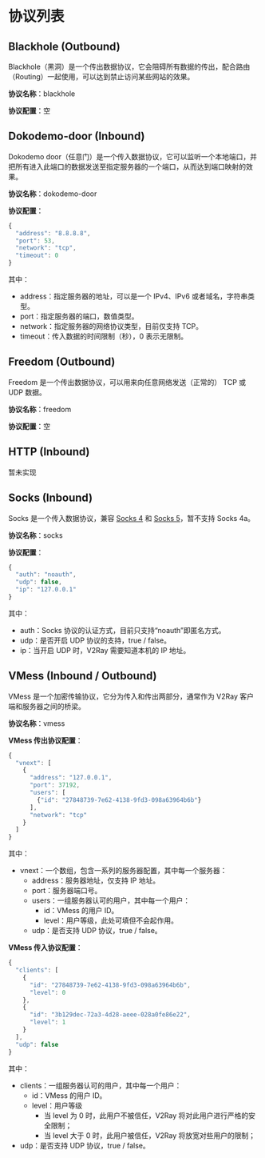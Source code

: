 # 协议列表
## Blackhole (Outbound)
Blackhole（黑洞）是一个传出数据协议，它会阻碍所有数据的传出，配合路由（Routing）一起使用，可以达到禁止访问某些网站的效果。

**协议名称**：blackhole

**协议配置**：空

## Dokodemo-door (Inbound)
Dokodemo door（任意门）是一个传入数据协议，它可以监听一个本地端口，并把所有进入此端口的数据发送至指定服务器的一个端口，从而达到端口映射的效果。

**协议名称**：dokodemo-door

**协议配置**：
```javascript
{
  "address": "8.8.8.8",
  "port": 53,
  "network": "tcp",
  "timeout": 0
}
```
其中：
* address：指定服务器的地址，可以是一个 IPv4、IPv6 或者域名，字符串类型。
* port：指定服务器的端口，数值类型。
* network：指定服务器的网络协议类型，目前仅支持 TCP。
* timeout：传入数据的时间限制（秒），0 表示无限制。

## Freedom (Outbound)
Freedom 是一个传出数据协议，可以用来向任意网络发送（正常的） TCP 或 UDP 数据。

**协议名称**：freedom

**协议配置**：空

## HTTP (Inbound)
暂未实现

## Socks (Inbound)
Socks 是一个传入数据协议，兼容 [Socks 4](http://ftp.icm.edu.pl/packages/socks/socks4/SOCKS4.protocol) 和 [Socks 5](http://ftp.icm.edu.pl/packages/socks/socks4/SOCKS4.protocol)，暂不支持 Socks 4a。

**协议名称**：socks

**协议配置**：
```javascript
{
  "auth": "noauth",
  "udp": false,
  "ip": "127.0.0.1"
}
```
其中：
* auth：Socks 协议的认证方式，目前只支持“noauth”即匿名方式。
* udp：是否开启 UDP 协议的支持，true / false。
* ip：当开启 UDP 时，V2Ray 需要知道本机的 IP 地址。

## VMess (Inbound / Outbound)
VMess 是一个加密传输协议，它分为传入和传出两部分，通常作为 V2Ray 客户端和服务器之间的桥梁。

**协议名称**：vmess

**VMess 传出协议配置**：
```javascript
{
  "vnext": [
    {
      "address": "127.0.0.1",
      "port": 37192,
      "users": [
        {"id": "27848739-7e62-4138-9fd3-098a63964b6b"}
      ],
      "network": "tcp"
    }
  ]
}
```

其中：
* vnext：一个数组，包含一系列的服务器配置，其中每一个服务器：
  * address：服务器地址，仅支持 IP 地址。
  * port：服务器端口号。
  * users：一组服务器认可的用户，其中每一个用户：
    * id：VMess 的用户 ID。
    * level：用户等级，此处可填但不会起作用。
  * udp：是否支持 UDP 协议，true / false。


**VMess 传入协议配置**：
```javascript
{
  "clients": [
    {
      "id": "27848739-7e62-4138-9fd3-098a63964b6b",
      "level": 0
    },
    {
      "id": "3b129dec-72a3-4d28-aeee-028a0fe86e22",
      "level": 1
    }
  ],
  "udp": false
}
```

其中：
* clients：一组服务器认可的用户，其中每一个用户：
  * id：VMess 的用户 ID。
  * level：用户等级
    * 当 level 为 0 时，此用户不被信任，V2Ray 将对此用户进行严格的安全限制；
    * 当 level 大于 0 时，此用户被信任，V2Ray 将放宽对些用户的限制；
* udp：是否支持 UDP 协议，true / false。

